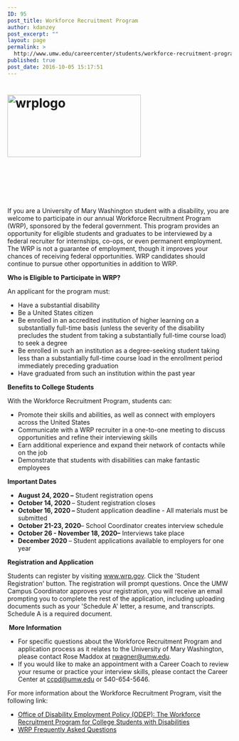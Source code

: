 ```yaml
---
ID: 95
post_title: Workforce Recruitment Program
author: kdanzey
post_excerpt: ""
layout: page
permalink: >
  http://www.umw.edu/careercenter/students/workforce-recruitment-program/
published: true
post_date: 2016-10-05 15:17:51
---
```

<div class="post-20245 page type-page status-publish hentry entry">
<div class="post-20245 page type-page status-publish hentry entry">
<h1 class="entry-title"><a href="https://wrp.gov/LoginPre.do?method=login"><img class="size-medium wp-image-96 alignleft" src="http://www.umw.edu/careercenter/wp-content/uploads/sites/41/2016/10/WRPLogo-300x140.jpg" alt="wrplogo" width="300" height="140" /></a></h1>
<div class="entry-content">

&nbsp;

&nbsp;

&nbsp;

If you are a University of Mary Washington student with a disability, you are welcome to participate in our annual Workforce Recruitment Program (WRP), sponsored by the federal government. This program provides an opportunity for eligible students and graduates to be interviewed by a federal recruiter for internships, co-ops, or even permanent employment. <span class="ng-scope">The WRP is not a guarantee of employment, though it improves your chances of receiving federal opportunities. WRP candidates should continue to pursue other opportunities in addition to WRP.</span>

<strong>Who is Eligible to Participate in WRP?</strong>

An applicant for the program must:
<ul>
 	<li>Have a substantial disability</li>
 	<li>Be a United States citizen</li>
 	<li>Be enrolled in an accredited institution of higher learning on a substantially full-time basis (unless the severity of the disability precludes the student from taking a substantially full-time course load) to seek a degree</li>
 	<li>Be enrolled in such an institution as a degree-seeking student taking less than a substantially full-time course load in the enrollment period immediately preceding graduation</li>
 	<li>Have graduated from such an institution within the past year</li>
</ul>
<strong>Benefits to College Students</strong>

With the Workforce Recruitment Program, students can:
<ul>
 	<li>Promote their skills and abilities, as well as connect with employers across the United States</li>
 	<li>Communicate with a WRP recruiter in a one-to-one meeting to discuss opportunities and refine their interviewing skills</li>
 	<li>Earn additional experience and expand their network of contacts while on the job</li>
 	<li>Demonstrate that students with disabilities can make fantastic employees</li>
</ul>
<strong>Important Dates</strong>
<ul>
 	<li><strong>August 24, 2020 –</strong> Student registration opens</li>
 	<li><strong>October 14, 2020 </strong>– Student registration closes</li>
 	<li><strong>October 16, 2020 – </strong>Student application deadline - All materials must be submitted</li>
 	<li><strong>October 21-23, 2020</strong>– School Coordinator creates interview schedule</li>
 	<li><strong>October 26 - November 18, 2020–</strong> Interviews take place</li>
 	<li><strong>December 2020 </strong>– Student applications available to employers for one year</li>
</ul>
<strong>Registration and Application</strong>

Students can register by visiting <a href="https://wrp.gov/LoginPre.do?method=login">www.wrp.gov</a>. Click the 'Student Registration' button. The registration will prompt questions. Once the UMW Campus Coordinator approves your registration, you will receive an email prompting you to complete the rest of the application, including uploading documents such as your 'Schedule A' letter, a resume, and transcripts. Schedule A is a required document.

<strong> </strong><strong>More Information </strong>
<ul>
 	<li>For specific questions about the Workforce Recruitment Program and application process as it relates to the University of Mary Washington, please contact Rose Maddox at <a href="mailto:rwagner@umw.edu">rwagner@umw.edu</a>.</li>
 	<li>If you would like to make an appointment with a Career Coach to review your resume or practice your interview skills, please contact the Career Center at <a href="mailto:ccpd@umw.edu">ccpd@umw.edu</a> or 540-654-5646.</li>
</ul>
For more information about the Workforce Recruitment Program, visit the following link:
<ul>
 	<li><a href="https://www.wrp.gov/wrp?id=wrp_about_us">Office of Disability Employment Policy (ODEP): The Workforce Recruitment Program for College Students with Disabilities</a></li>
 	<li><a href="https://www.wrp.gov/wrp?id=kb_article&amp;sys_id=e788b9cfdbbc330048d576708c961997">WRP Frequently Asked Questions</a></li>
</ul>
</div>
</div>
</div>
